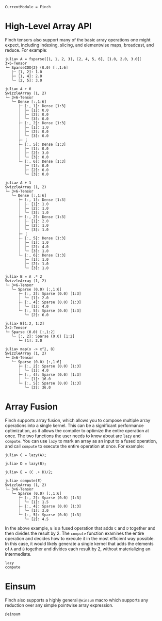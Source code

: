 ```@meta
CurrentModule = Finch
```

# High-Level Array API

Finch tensors also support many of the basic array operations one might expect,
including indexing, slicing, and elementwise maps, broadcast, and reduce.
For example:

```jldoctest example1; setup = :(using Finch)
julia> A = fsparse([1, 1, 2, 3], [2, 4, 5, 6], [1.0, 2.0, 3.0])
3×6-Tensor
└─ SparseCOO{2} (0.0) [:,1:6]
   ├─ [1, 2]: 1.0
   ├─ [1, 4]: 2.0
   └─ [2, 5]: 3.0

julia> A + 0
SwizzleArray (1, 2)
└─ 3×6-Tensor
   └─ Dense [:,1:6]
      ├─ [:, 1]: Dense [1:3]
      │  ├─ [1]: 0.0
      │  ├─ [2]: 0.0
      │  └─ [3]: 0.0
      ├─ [:, 2]: Dense [1:3]
      │  ├─ [1]: 1.0
      │  ├─ [2]: 0.0
      │  └─ [3]: 0.0
      ├─ ⋮
      ├─ [:, 5]: Dense [1:3]
      │  ├─ [1]: 0.0
      │  ├─ [2]: 3.0
      │  └─ [3]: 0.0
      └─ [:, 6]: Dense [1:3]
         ├─ [1]: 0.0
         ├─ [2]: 0.0
         └─ [3]: 0.0

julia> A + 1
SwizzleArray (1, 2)
└─ 3×6-Tensor
   └─ Dense [:,1:6]
      ├─ [:, 1]: Dense [1:3]
      │  ├─ [1]: 1.0
      │  ├─ [2]: 1.0
      │  └─ [3]: 1.0
      ├─ [:, 2]: Dense [1:3]
      │  ├─ [1]: 2.0
      │  ├─ [2]: 1.0
      │  └─ [3]: 1.0
      ├─ ⋮
      ├─ [:, 5]: Dense [1:3]
      │  ├─ [1]: 1.0
      │  ├─ [2]: 4.0
      │  └─ [3]: 1.0
      └─ [:, 6]: Dense [1:3]
         ├─ [1]: 1.0
         ├─ [2]: 1.0
         └─ [3]: 1.0

julia> B = A .* 2
SwizzleArray (1, 2)
└─ 3×6-Tensor
   └─ Sparse (0.0) [:,1:6]
      ├─ [:, 2]: Sparse (0.0) [1:3]
      │  └─ [1]: 2.0
      ├─ [:, 4]: Sparse (0.0) [1:3]
      │  └─ [1]: 4.0
      └─ [:, 5]: Sparse (0.0) [1:3]
         └─ [2]: 6.0

julia> B[1:2, 1:2]
2×2-Tensor
└─ Sparse (0.0) [:,1:2]
   └─ [:, 2]: Sparse (0.0) [1:2]
      └─ [1]: 2.0

julia> map(x -> x^2, B)
SwizzleArray (1, 2)
└─ 3×6-Tensor
   └─ Sparse (0.0) [:,1:6]
      ├─ [:, 2]: Sparse (0.0) [1:3]
      │  └─ [1]: 4.0
      ├─ [:, 4]: Sparse (0.0) [1:3]
      │  └─ [1]: 16.0
      └─ [:, 5]: Sparse (0.0) [1:3]
         └─ [2]: 36.0
```

# Array Fusion

Finch supports array fusion, which allows you to compose multiple array operations
into a single kernel. This can be a significant performance optimization, as it
allows the compiler to optimize the entire operation at once. The two functions
the user needs to know about are `lazy` and `compute`. You can use `lazy` to
mark an array as an input to a fused operation, and call `compute` to execute
the entire operation at once. For example:

```jldoctest example1
julia> C = lazy(A);

julia> D = lazy(B);

julia> E = (C .+ D)/2;

julia> compute(E)
SwizzleArray (1, 2)
└─ 3×6-Tensor
   └─ Sparse (0.0) [:,1:6]
      ├─ [:, 2]: Sparse (0.0) [1:3]
      │  └─ [1]: 1.5
      ├─ [:, 4]: Sparse (0.0) [1:3]
      │  └─ [1]: 3.0
      └─ [:, 5]: Sparse (0.0) [1:3]
         └─ [2]: 4.5

```

In the above example, `E` is a fused operation that adds `C` and `D` together
and then divides the result by 2. The `compute` function examines the entire
operation and decides how to execute it in the most efficient way possible.
In this case, it would likely generate a single kernel that adds the elements of `A` and `B`
together and divides each result by 2, without materializing an intermediate.

```@docs
lazy
compute
```

# Einsum

Finch also supports a highly general `@einsum` macro which supports any reduction over any simple pointwise array expression.

```@docs
@einsum
```